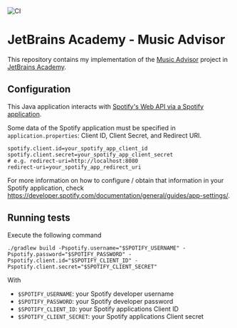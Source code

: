 ![CI](https://github.com/carlos-velasco/JetBrainsAcademy-MusicAdvisor/workflows/CI/badge.svg)

# JetBrains Academy - Music Advisor
This repository contains my implementation of the [Music Advisor](https://hyperskill.org/projects/62) project in [JetBrains Academy](https://www.jetbrains.com/academy/).

## Configuration
This Java application interacts with [Spotify's Web API via a Spotify application](https://developer.spotify.com/documentation/web-api).

Some data of the Spotify application must be specified in `application.properties`: Client ID, Client Secret, and Redirect URI.
```
spotify.client.id=your_spotify_app_client_id
spotify.client.secret=your_spotify_app_client_secret
# e.g. redirect-uri=http://localhost:8080
redirect-uri=your_spotify_app_redirect_uri
```

For more information on how to configure / obtain that information in your Spotify application, check https://developer.spotify.com/documentation/general/guides/app-settings/.

## Running tests
Execute the following command
```
./gradlew build -Pspotify.username="$SPOTIFY_USERNAME" -Pspotify.password="$SPOTIFY_PASSWORD" -Pspotify.client.id="$SPOTIFY_CLIENT_ID" -Pspotify.client.secret="$SPOTIFY_CLIENT_SECRET"
```
With
- ``$SPOTIFY_USERNAME``: your Spotify developer username
- ``$SPOTIFY_PASSWORD``: your Spotify developer password
- ``$SPOTIFY_CLIENT_ID``: your Spotify applications Client ID
- ``$SPOTIFY_CLIENT_SECRET``: your Spotify applications Client secret